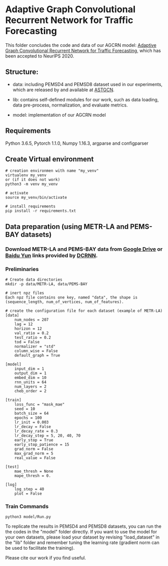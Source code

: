 # Adaptive Graph Convolutional Recurrent Network for Traffic Forecasting

This folder concludes the code and data of our AGCRN model: [Adaptive Graph Convolutional Recurrent Network for Traffic Forecasting](https://arxiv.org/pdf/2007.02842.pdf), which has been accepted to NeurIPS 2020. 

## Structure:

* data: including PEMSD4 and PEMSD8 dataset used in our experiments, which are released by and available at  [ASTGCN](https://github.com/Davidham3/ASTGCN/tree/master/data).

* lib: contains self-defined modules for our work, such as data loading, data pre-process, normalization, and evaluate metrics.

* model: implementation of our AGCRN model


## Requirements

Python 3.6.5, Pytorch 1.1.0, Numpy 1.16.3, argparse and configparser

## Create Virtual environment 

```
# creation environmen with name "my_venv"
virtualenv my_venv
or (if it does not work)
python3 -m venv my_venv

# activate
source my_venv/bin/activate

# install requirements
pip install -r requirements.txt

```

## Data preparation (using METR-LA and PEMS-BAY datasets)

### Download METR-LA and PEMS-BAY data from [Google Drive](https://drive.google.com/open?id=10FOTa6HXPqX8Pf5WRoRwcFnW9BrNZEIX) or [Baidu Yun](https://pan.baidu.com/s/14Yy9isAIZYdU__OYEQGa_g) links provided by [DCRNN](https://github.com/liyaguang/DCRNN).

### Preliminaries 

```
# Create data directories
mkdir -p data/METR-LA, data/PEMS-BAY

# inert npz files
Each npz file contains one key, named "data", the shape is (sequence_length, num_of_vertices, num_of_features).

# create the configuration file for each dataset (example of METR-LA)
[data]
    num_nodes = 207
    lag = 12
    horizon = 12
    val_ratio = 0.2
    test_ratio = 0.2
    tod = False
    normalizer = "std"
    column_wise = False
    default_graph = True

[model]
    input_dim = 1
    output_dim = 1
    embed_dim = 10
    rnn_units = 64
    num_layers = 2
    cheb_order = 2

[train]
    loss_func = "mask_mae"
    seed = 10
    batch_size = 64
    epochs = 100
    lr_init = 0.003
    lr_decay = False
    lr_decay_rate = 0.3
    lr_decay_step = 5, 20, 40, 70
    early_stop = True
    early_stop_patience = 15
    grad_norm = False
    max_grad_norm = 5
    real_value = False

[test]
    mae_thresh = None
    mape_thresh = 0.

[log]
    log_step = 40
    plot = False

```

### Train Commands

```
python3 model/Run.py
```

To replicate the results in PEMSD4 and PEMSD8 datasets, you can run the the codes in the "model" folder directly. If you want to use the model for your own datasets, please load your dataset by revising "load_dataset" in the "lib" folder and remember tuning the learning rate (gradient norm can be used to facilitate the training).

Please cite our work if you find useful.



